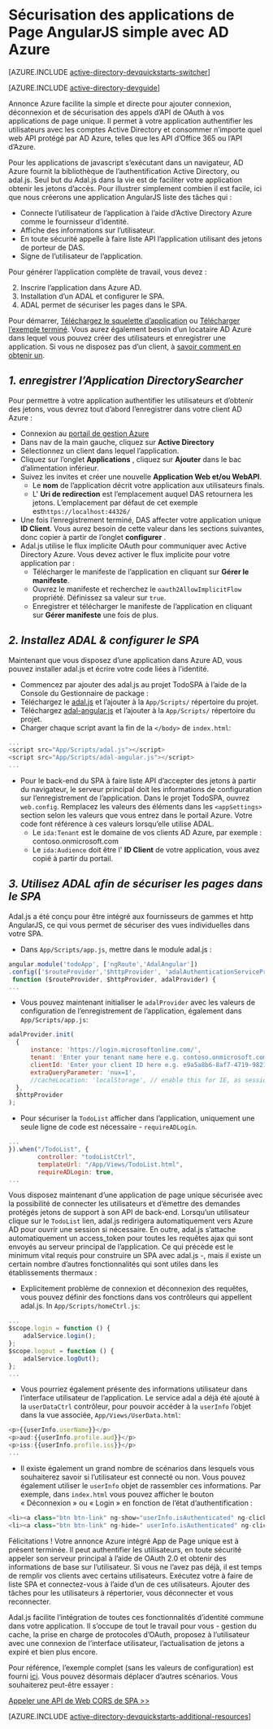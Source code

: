 <properties
    pageTitle="Azure AD AngularJS mise en route | Microsoft Azure"
    description="Comment générer une application angulaire JS seule Page qui intègre Azure AD pour l’ouverture de session et appelle AD Azure protégé d’API utilisant OAuth."
    services="active-directory"
    documentationCenter=""
    authors="dstrockis"
    manager="mbaldwin"
    editor=""/>

<tags
    ms.service="active-directory"
    ms.workload="identity"
    ms.tgt_pltfrm="na"
    ms.devlang="javascript"
    ms.topic="article"
    ms.date="09/16/2016"
    ms.author="dastrock"/>


# <a name="securing-angularjs-single-page-apps-with-azure-ad"></a>Sécurisation des applications de Page AngularJS simple avec AD Azure

[AZURE.INCLUDE [active-directory-devquickstarts-switcher](../../includes/active-directory-devquickstarts-switcher.md)]

[AZURE.INCLUDE [active-directory-devguide](../../includes/active-directory-devguide.md)]

Annonce Azure facilite la simple et directe pour ajouter connexion, déconnexion et de sécurisation des appels d’API de OAuth à vos applications de page unique.  Il permet à votre application authentifier les utilisateurs avec les comptes Active Directory et consommer n’importe quel web API protégé par AD Azure, telles que les API d’Office 365 ou l’API d’Azure.

Pour les applications de javascript s’exécutant dans un navigateur, AD Azure fournit la bibliothèque de l’authentification Active Directory, ou adal.js.  Seul but du Adal.js dans la vie est de faciliter votre application obtenir les jetons d’accès.  Pour illustrer simplement combien il est facile, ici que nous créerons une application AngularJS liste des tâches qui :

- Connecte l’utilisateur de l’application à l’aide d’Active Directory Azure comme le fournisseur d’identité.
- Affiche des informations sur l’utilisateur.
- En toute sécurité appelle à faire liste API l’application utilisant des jetons de porteur de DAS.
- Signe de l’utilisateur de l’application.

Pour générer l’application complète de travail, vous devez :

2. Inscrire l’application dans Azure AD.
3. Installation d’un ADAL et configurer le SPA.
5. ADAL permet de sécuriser les pages dans le SPA.

Pour démarrer, [Téléchargez le squelette d’application](https://github.com/AzureADQuickStarts/SinglePageApp-AngularJS-DotNet/archive/skeleton.zip) ou [Télécharger l’exemple terminé](https://github.com/AzureADQuickStarts/SinglePageApp-AngularJS-DotNet/archive/complete.zip).  Vous aurez également besoin d’un locataire AD Azure dans lequel vous pouvez créer des utilisateurs et enregistrer une application.  Si vous ne disposez pas d’un client, à [savoir comment en obtenir un](active-directory-howto-tenant.md).

## <a name="1-register-the-directorysearcher-application"></a>*1. enregistrer l’Application DirectorySearcher*
Pour permettre à votre application authentifier les utilisateurs et d’obtenir des jetons, vous devrez tout d’abord l’enregistrer dans votre client AD Azure :

-   Connexion au [portail de gestion Azure](https://manage.windowsazure.com)
-   Dans nav de la main gauche, cliquez sur **Active Directory**
-   Sélectionnez un client dans lequel l’application.
-   Cliquez sur l’onglet **Applications** , cliquez sur **Ajouter** dans le bac d’alimentation inférieur.
-   Suivez les invites et créer une nouvelle **Application Web et/ou WebAPI**.
    -   Le **nom** de l’application décrit votre application aux utilisateurs finals.
    -   L' **Uri de redirection** est l’emplacement auquel DAS retournera les jetons.  L’emplacement par défaut de cet exemple est`https://localhost:44326/`
-   Une fois l’enregistrement terminé, DAS affecter votre application unique **ID Client**.  Vous aurez besoin de cette valeur dans les sections suivantes, donc copier à partir de l’onglet **configurer** .
- Adal.js utilise le flux implicite OAuth pour communiquer avec Active Directory Azure.  Vous devez activer le flux implicite pour votre application par :
    - Télécharger le manifeste de l’application en cliquant sur **Gérer le manifeste**.
    - Ouvrez le manifeste et recherchez le `oauth2AllowImplicitFlow` propriété. Définissez sa valeur sur `true`.
    - Enregistrer et télécharger le manifeste de l’application en cliquant sur **Gérer manifeste** une fois de plus.

## <a name="2-install-adal--configure-the-spa"></a>*2. Installez ADAL & configurer le SPA*
Maintenant que vous disposez d’une application dans Azure AD, vous pouvez installer adal.js et écrire votre code liées à l’identité.

-   Commencez par ajouter des adal.js au projet TodoSPA à l’aide de la Console du Gestionnaire de package :
  - Téléchargez le [adal.js](https://raw.githubusercontent.com/AzureAD/azure-activedirectory-library-for-js/master/lib/adal.js) et l’ajouter à la `App/Scripts/` répertoire du projet.
  - Téléchargez [adal-angular.js](https://raw.githubusercontent.com/AzureAD/azure-activedirectory-library-for-js/master/lib/adal-angular.js) et l’ajouter à la `App/Scripts/` répertoire du projet.
  - Charger chaque script avant la fin de la `</body>` de `index.html`:

```js
...
<script src="App/Scripts/adal.js"></script>
<script src="App/Scripts/adal-angular.js"></script>
...
```

-   Pour le back-end du SPA à faire liste API d’accepter des jetons à partir du navigateur, le serveur principal doit les informations de configuration sur l’enregistrement de l’application. Dans le projet TodoSPA, ouvrez `web.config`.  Remplacez les valeurs des éléments dans les `<appSettings>` section selon les valeurs que vous entrez dans le portail Azure.  Votre code font référence à ces valeurs lorsqu’elle utilise ADAL.
    -   Le `ida:Tenant` est le domaine de vos clients AD Azure, par exemple : contoso.onmicrosoft.com
    -   Le `ida:Audience` doit être l' **ID Client** de votre application, vous avez copié à partir du portail.

## <a name="3--use-adal-to-secure-pages-in-the-spa"></a>*3. Utilisez ADAL afin de sécuriser les pages dans le SPA*
Adal.js a été conçu pour être intégré aux fournisseurs de gammes et http AngularJS, ce qui vous permet de sécuriser des vues individuelles dans votre SPA.

- Dans `App/Scripts/app.js`, mettre dans le module adal.js :

```js
angular.module('todoApp', ['ngRoute','AdalAngular'])
.config(['$routeProvider','$httpProvider', 'adalAuthenticationServiceProvider',
 function ($routeProvider, $httpProvider, adalProvider) {
...
```
- Vous pouvez maintenant initialiser le `adalProvider` avec les valeurs de configuration de l’enregistrement de l’application, également dans `App/Scripts/app.js`:

```js
adalProvider.init(
  {
      instance: 'https://login.microsoftonline.com/',
      tenant: 'Enter your tenant name here e.g. contoso.onmicrosoft.com',
      clientId: 'Enter your client ID here e.g. e9a5a8b6-8af7-4719-9821-0deef255f68e',
      extraQueryParameter: 'nux=1',
      //cacheLocation: 'localStorage', // enable this for IE, as sessionStorage does not work for localhost.
  },
  $httpProvider
);
```
- Pour sécuriser la `TodoList` afficher dans l’application, uniquement une seule ligne de code est nécessaire - `requireADLogin`.

```js
...
}).when("/TodoList", {
        controller: "todoListCtrl",
        templateUrl: "/App/Views/TodoList.html",
        requireADLogin: true,
...
```

Vous disposez maintenant d’une application de page unique sécurisée avec la possibilité de connecter les utilisateurs et d’émettre des demandes protégés jetons de support à son API de back-end.  Lorsqu’un utilisateur clique sur le `TodoList` lien, adal.js redirigera automatiquement vers Azure AD pour ouvrir une session si nécessaire.  En outre, adal.js s’attache automatiquement un access_token pour toutes les requêtes ajax qui sont envoyés au serveur principal de l’application.  Ce qui précède est le minimum vital requis pour construire un SPA avec adal.js -, mais il existe un certain nombre d’autres fonctionnalités qui sont utiles dans les établissements thermaux :

- Explicitement problème de connexion et déconnexion des requêtes, vous pouvez définir des fonctions dans vos contrôleurs qui appellent adal.js.  In `App/Scripts/homeCtrl.js`:

```js
...
$scope.login = function () {
    adalService.login();
};
$scope.logout = function () {
    adalService.logOut();
};
...
```
- Vous pourriez également présente des informations utilisateur dans l’interface utilisateur de l’application.  Le service adal a déjà été ajouté à la `userDataCtrl` contrôleur, pour pouvoir accéder à la `userInfo` l’objet dans la vue associée, `App/Views/UserData.html`:

```js
<p>{{userInfo.userName}}</p>
<p>aud:{{userInfo.profile.aud}}</p>
<p>iss:{{userInfo.profile.iss}}</p>
...
```

- Il existe également un grand nombre de scénarios dans lesquels vous souhaiterez savoir si l’utilisateur est connecté ou non.  Vous pouvez également utiliser le `userInfo` objet de rassembler ces informations.  Par exemple, dans `index.html` vous pouvez afficher le bouton « Déconnexion » ou « Login » en fonction de l’état d’authentification :

```js
<li><a class="btn btn-link" ng-show="userInfo.isAuthenticated" ng-click="logout()">Logout</a></li>
<li><a class="btn btn-link" ng-hide=" userInfo.isAuthenticated" ng-click="login()">Login</a></li>
```

Félicitations ! Votre annonce Azure intégré App de Page unique est à présent terminée.  Il peut authentifier les utilisateurs, en toute sécurité appeler son serveur principal à l’aide de OAuth 2.0 et obtenir des informations de base sur l’utilisateur.  Si vous ne l’avez pas déjà, il est temps de remplir vos clients avec certains utilisateurs.  Exécutez votre à faire de liste SPA et connectez-vous à l’aide d’un de ces utilisateurs.  Ajouter des tâches pour les utilisateurs à répertorier, vous déconnecter et vous reconnecter.

Adal.js facilite l’intégration de toutes ces fonctionnalités d’identité commune dans votre application.  Il s’occupe de tout le travail pour vous - gestion du cache, la prise en charge de protocoles d’OAuth, proposez à l’utilisateur avec une connexion de l’interface utilisateur, l’actualisation de jetons a expiré et bien plus encore.

Pour référence, l’exemple complet (sans les valeurs de configuration) est fourni [ici](https://github.com/AzureADQuickStarts/SinglePageApp-AngularJS-DotNet/archive/complete.zip).  Vous pouvez désormais déplacer d’autres scénarios.  Vous souhaiterez peut-être essayer :

[Appeler une API de Web CORS de SPA >>](https://github.com/AzureAdSamples/SinglePageApp-WebAPI-AngularJS-DotNet)

[AZURE.INCLUDE [active-directory-devquickstarts-additional-resources](../../includes/active-directory-devquickstarts-additional-resources.md)]
